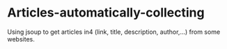 # Articles-automatically-collecting
Using jsoup to get articles in4 (link, title, description, author,...) from some websites.
